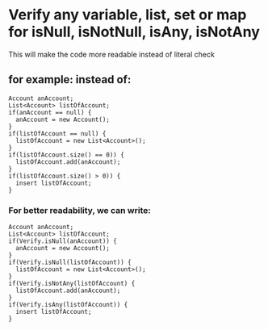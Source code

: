 # Verify any variable, list, set or map for isNull, isNotNull, isAny, isNotAny
This will make the code more readable instead of literal check

## for example: instead of:
```apex
Account anAccount;
List<Account> listOfAccount;
if(anAccount == null) {
  anAccount = new Account();
}
if(listOfAccount == null) {
  listOfAccount = new List<Account>();
}
if(listOfAccount.size() == 0)) {
  listOfAccount.add(anAccount);
}
if(listOfAccount.size() > 0)) {
  insert listOfAccount;
}
```

### For better readability, we can write:
```apex
Account anAccount;
List<Account> listOfAccount;
if(Verify.isNull(anAccount)) {
  anAccount = new Account();
}
if(Verify.isNull(listOfAccount)) {
  listOfAccount = new List<Account>();
}
if(Verify.isNotAny(listOfAccount) {
  listOfAccount.add(anAccount);
}
if(Verify.isAny(listOfAccount)) {
  insert listOfAccount;
}
```

